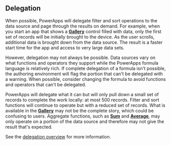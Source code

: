 ## Delegation ##

When possible, PowerApps will delegate filter and sort operations to the data source and page through the results on demand. For example, when you start an app that shows a **[Gallery](../controls/control-gallery.md)** control filled with data, only the first set of records will be initially brought to the device. As the user scrolls, additional data is brought down from the data source. The result is a faster start time for the app and access to very large data sets.

However, delegation may not always be possible. Data sources vary on what functions and operators they support while the PowerApps formula language is relatively rich. If complete delegation of a formula isn't possible, the authoring environment will flag the portion that can't be delegated with a warning. When possible, consider changing the formula to avoid functions and operators that can't be delegated.   

PowerApps will delegate what it can but will only pull down a small set of records to complete the work locally: at most 500 records. Filter and sort functions will continue to operate but with a reduced set of records. What is available in the **[Gallery](../controls/control-gallery.md)** may not be the complete story, which could be confusing to users. Aggregate functions, such as **[Sum](../functions/function-aggregates.md)** and **[Average](../functions/function-aggregates.md)**, may only operate on a portion of the data source and therefore may not give the result that's expected.

See the [delegation overview](../delegation-overview.md) for more information.
